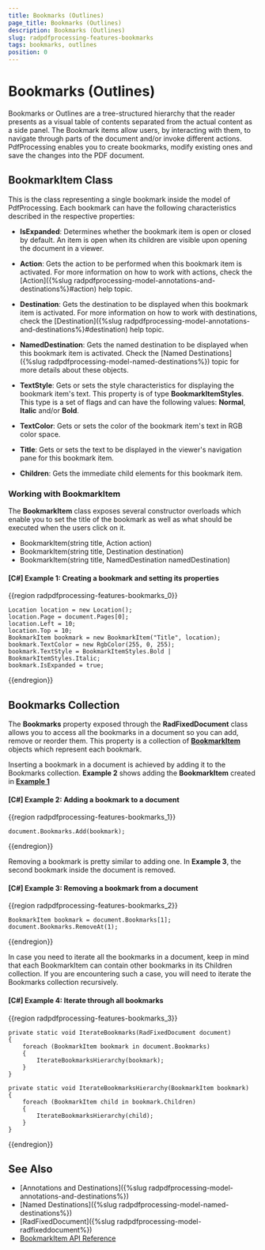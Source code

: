 ```yaml
---
title: Bookmarks (Outlines)
page_title: Bookmarks (Outlines)
description: Bookmarks (Outlines)
slug: radpdfprocessing-features-bookmarks
tags: bookmarks, outlines
position: 0
---
```


# Bookmarks (Outlines) 

Bookmarks or Outlines are a tree-structured hierarchy that the reader presents as a visual table of contents separated from the actual content as a side panel. The Bookmark items allow users, by interacting with them, to navigate through parts of the document and/or invoke different actions. PdfProcessing enables you to create bookmarks, modify existing ones and save the changes into the PDF document.

## BookmarkItem Class

This is the class representing a single bookmark inside the model of PdfProcessing. Each bookmark can have the following characteristics described in the respective properties:

* **IsExpanded**: Determines whether the bookmark item is open or closed by default. An item is open when its children are visible upon opening the document in a viewer.

* **Action**: Gets the action to be performed when this bookmark item is activated. For more information on how to work with actions, check the [Action]({%slug radpdfprocessing-model-annotations-and-destinations%}#action) help topic.

* **Destination**: Gets the destination to be displayed when this bookmark item is activated. For more information on how to work with destinations, check the [Destination]({%slug radpdfprocessing-model-annotations-and-destinations%}#destination) help topic.

* **NamedDestination**: Gets the named destination to be displayed when this bookmark item is activated. Check the [Named Destinations]({%slug radpdfprocessing-model-named-destinations%}) topic for more details about these objects.

* **TextStyle**: Gets or sets the style characteristics for displaying the bookmark item's text. This property is of type **BookmarkItemStyles**. This type is a set of flags and can have the following values: **Normal**, **Italic** and/or **Bold**.

* **TextColor**: Gets or sets the color of the bookmark item's text in RGB color space.

* **Title**: Gets or sets the text to be displayed in the viewer's navigation pane for this bookmark item.

* **Children**: Gets the immediate child elements for this bookmark item.


### Working with BookmarkItem

The **BookmarkItem** class exposes several constructor overloads which enable you to set the title of the bookmark as well as what should be executed when the users click on it.

*  BookmarkItem(string title, Action action)
*  BookmarkItem(string title, Destination destination) 
*  BookmarkItem(string title, NamedDestination namedDestination)

<a name="example1"><a/>
#### **[C#] Example 1: Creating a bookmark and setting its properties**
{{region radpdfprocessing-features-bookmarks_0}}

    Location location = new Location();
    location.Page = document.Pages[0];
    location.Left = 10;
    location.Top = 10;
    BookmarkItem bookmark = new BookmarkItem("Title", location);
    bookmark.TextColor = new RgbColor(255, 0, 255);
    bookmark.TextStyle = BookmarkItemStyles.Bold | BookmarkItemStyles.Italic;
    bookmark.IsExpanded = true;
{{endregion}}


## Bookmarks Collection

The **Bookmarks** property exposed through the **RadFixedDocument** class allows you to access all the bookmarks in a document so you can add, remove or reorder them. This property is a collection of [**BookmarkItem**](#bookmarkitem-class) objects which represent each bookmark.

Inserting a bookmark in a document is achieved by adding it to the Bookmarks collection. **Example 2** shows adding the **BookmarkItem** created in [**Example 1**](#example-1)

#### **[C#] Example 2: Adding a bookmark to a document**
{{region radpdfprocessing-features-bookmarks_1}}
    
    document.Bookmarks.Add(bookmark);
{{endregion}}

Removing a bookmark is pretty similar to adding one. In **Example 3**, the second bookmark inside the document is removed.

#### **[C#] Example 3: Removing a bookmark from a document**
{{region radpdfprocessing-features-bookmarks_2}}
    
    BookmarkItem bookmark = document.Bookmarks[1];
    document.Bookmarks.RemoveAt(1);
{{endregion}}
 
In case you need to iterate all the bookmarks in a document, keep in mind that each BookmarkItem can contain other bookmarks in its Children collection. If you are encountering such a case, you will need to iterate the Bookmarks collection recursively.
 
#### **[C#] Example 4: Iterate through all bookmarks**
{{region radpdfprocessing-features-bookmarks_3}}
    
    private static void IterateBookmarks(RadFixedDocument document)
    {
        foreach (BookmarkItem bookmark in document.Bookmarks)
        {
            IterateBookmarksHierarchy(bookmark);
        }
    }

    private static void IterateBookmarksHierarchy(BookmarkItem bookmark)
    {
        foreach (BookmarkItem child in bookmark.Children)
        {
            IterateBookmarksHierarchy(child);
        }
    }
{{endregion}}


## See Also

* [Annotations and Destinations]({%slug radpdfprocessing-model-annotations-and-destinations%})
* [Named Destinations]({%slug radpdfprocessing-model-named-destinations%})
* [RadFixedDocument]({%slug radpdfprocessing-model-radfixeddocument%})
* [BookmarkItem API Reference](https://docs.telerik.com/devtools/document-processing/api/Telerik.Windows.Documents.Fixed.Model.Navigation.BookmarkItem.html)
